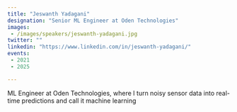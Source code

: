 ```yaml
---
title: "Jeswanth Yadagani"
designation: "Senior ML Engineer at Oden Technologies"
images: 
 - /images/speakers/jeswanth-yadagani.jpg
twitter: ""
linkedin: "https://www.linkedin.com/in/jeswanth-yadagani/"
events: 
 - 2021
 - 2025

---
```


ML Engineer at Oden Technologies, where I turn noisy sensor data into real-time predictions and call it machine learning